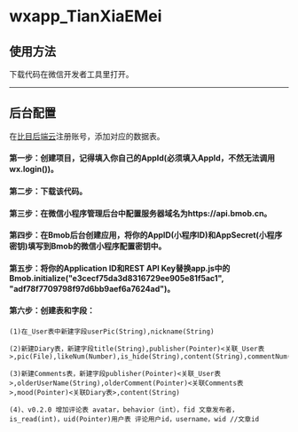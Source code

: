 # wxapp_TianXiaEMei
## **使用方法**

下载代码在微信开发者工具里打开。

--------

## **后台配置**

在[比目后端云](https://www.bmob.cn/)注册账号，添加对应的数据表。

 #### 第一步：创建项目，记得填入你自己的AppId(必须填入AppId，不然无法调用wx.login())。 

 #### 第二步：下载该代码。 

 #### 第三步：在微信小程序管理后台中配置服务器域名为https://api.bmob.cn。 

 #### 第四步：在Bmob后台创建应用，将你的AppID(小程序ID)和AppSecret(小程序密钥)填写到Bmob的微信小程序配置密钥中。 

 #### 第五步：将你的Application ID和REST API Key替换app.js中的Bmob.initialize("e3cecf75da3d8316729ee905e81f5ac1", "adf78f7709798f97d6bb9aef6a7624ad")。 
 #### 第六步：创建表和字段： 
    (1)在_User表中新建字段userPic(String),nickname(String) 

    (2)新建Diary表，新建字段title(String),publisher(Pointer)<关联_User表>,pic(File),likeNum(Number),is_hide(String),content(String),commentNum(Number),liker(Array) 

    (3)新建Comments表，新建字段publisher(Pointer)<关联_User表>,olderUserName(String),olderComment(Pointer)<关联Comments表>,mood(Pointer)<关联Diary表>,content(String) 
    
    (4)、v0.2.0 增加评论表 avatar，behavior（int），fid 文章发布者，is_read(int)，uid(Pointer)用户表 评论用户id，username，wid //文章id
